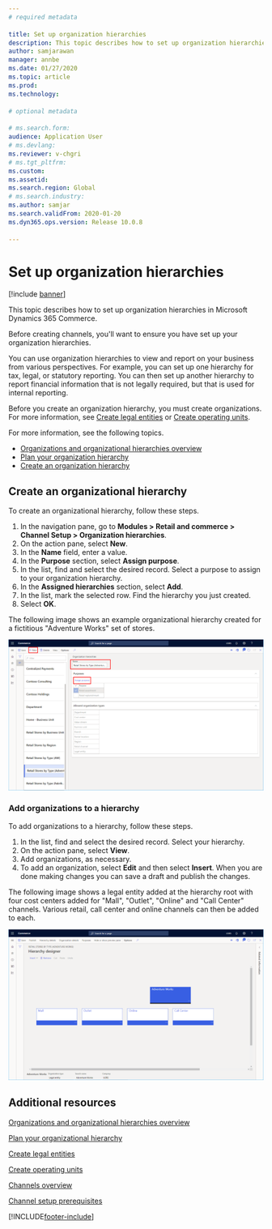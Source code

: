 ```yaml
---
# required metadata

title: Set up organization hierarchies
description: This topic describes how to set up organization hierarchies in Microsoft Dynamics 365 Commerce.
author: samjarawan
manager: annbe
ms.date: 01/27/2020
ms.topic: article
ms.prod: 
ms.technology: 

# optional metadata

# ms.search.form: 
audience: Application User
# ms.devlang: 
ms.reviewer: v-chgri
# ms.tgt_pltfrm: 
ms.custom: 
ms.assetid: 
ms.search.region: Global
# ms.search.industry: 
ms.author: samjar
ms.search.validFrom: 2020-01-20
ms.dyn365.ops.version: Release 10.0.8

---
```

# Set up organization hierarchies

[!include [banner](includes/banner.md)]

This topic describes how to set up organization hierarchies in Microsoft Dynamics 365 Commerce.

Before creating channels, you'll want to ensure you have set up your organization hierarchies.

You can use organization hierarchies to view and report on your business from various perspectives. For example, you can set up one hierarchy for tax, legal, or statutory reporting. You can then set up another hierarchy to report financial information that is not legally required, but that is used for internal reporting.

Before you create an organization hierarchy, you must create organizations. For more information, see [Create legal entities](channels-legal-entities.md) or [Create operating units](../fin-ops-core/fin-ops/organization-administration/tasks/create-operating-unit.md?toc=/dynamics365/commerce/toc.json).


For more information, see the following topics.
- [Organizations and organizational hierarchies overview](../fin-ops-core/fin-ops/organization-administration/organizations-organizational-hierarchies.md?toc=/dynamics365/commerce/toc.json)
- [Plan your organization hierarchy](../fin-ops-core/fin-ops/organization-administration/plan-organizational-hierarchy.md?toc=/dynamics365/commerce/toc.json)
- [Create an organization hierarchy](../fin-ops-core/fin-ops/organization-administration/tasks/create-organization-hierarchy.md?toc=/dynamics365/commerce/toc.json)

## Create an organizational hierarchy

To create an organizational hierarchy, follow these steps.

1. In the navigation pane, go to **Modules \> Retail and commerce \> Channel Setup \> Organization hierarchies**.
1. On the action pane, select **New**.
1. In the **Name** field, enter a value.
1. In the **Purpose** section, select **Assign purpose**.
1. In the list, find and select the desired record. Select a purpose to assign to your organization hierarchy.
1. In the **Assigned hierarchies** section, select **Add**.
1. In the list, mark the selected row. Find the hierarchy you just created.
1. Select **OK**.

The following image shows an example organizational hierarchy created for a fictitious "Adventure Works" set of stores.

![Example organizational hierarchy](media/organizational-hierarchies.png)

### Add organizations to a hierarchy

To add organizations to a hierarchy, follow these steps.

1. In the list, find and select the desired record. Select your hierarchy.
1. On the action pane, select **View**.
1. Add organizations, as necessary.
1. To add an organization, select **Edit** and then select **Insert**. When you are done making changes you can save a draft and publish the changes.

The following image shows a legal entity added at the hierarchy root with four cost centers added for "Mall", "Outlet", "Online" and "Call Center" channels. Various retail, call center and online channels can then be added to each.

![Example hierarchy designer](media/hierarchy-designer.png)

## Additional resources

[Organizations and organizational hierarchies overview](../fin-ops-core/fin-ops/organization-administration/organizations-organizational-hierarchies.md?toc=/dynamics365/commerce/toc.json)

[Plan your organizational hierarchy](../fin-ops-core/fin-ops/organization-administration/plan-organizational-hierarchy.md?toc=/dynamics365/commerce/toc.json)

[Create legal entities](channels-legal-entities.md)

[Create operating units](../fin-ops-core/fin-ops/organization-administration/tasks/create-operating-unit.md?toc=/dynamics365/commerce/toc.json)

[Channels overview](channels-overview.md)

[Channel setup prerequisites](channels-prerequisites.md)


[!INCLUDE[footer-include](../includes/footer-banner.md)]
